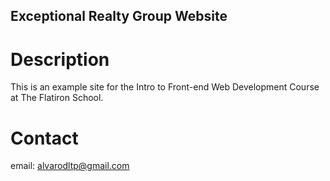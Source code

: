 Exceptional Realty Group Website
---

# Description

This is an example site for the Intro to Front-end Web Development Course at The Flatiron School.

# Contact

email: alvarodltp@gmail.com
